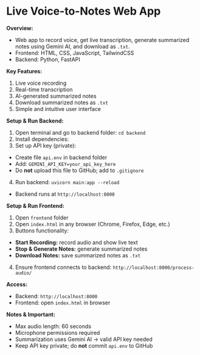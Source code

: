 # Live Voice-to-Notes Web App

**Overview:**  
- Web app to record voice, get live transcription, generate summarized notes using Gemini AI, and download as `.txt`.  
- Frontend: HTML, CSS, JavaScript, TailwindCSS  
- Backend: Python, FastAPI  

**Key Features:**  
1. Live voice recording  
2. Real-time transcription  
3. AI-generated summarized notes  
4. Download summarized notes as `.txt`  
5. Simple and intuitive user interface  

**Setup & Run Backend:**  
1. Open terminal and go to backend folder: `cd backend`  
2. Install dependencies:  
3. Set up API key (private):  
- Create file `api.env` in backend folder  
- Add: `GEMINI_API_KEY=your_api_key_here`  
- Do **not** upload this file to GitHub; add to `.gitignore`  
4. Run backend: `uvicorn main:app --reload`  
- Backend runs at `http://localhost:8000`  

**Setup & Run Frontend:**  
1. Open `frontend` folder  
2. Open `index.html` in any browser (Chrome, Firefox, Edge, etc.)  
3. Buttons functionality:  
- **Start Recording:** record audio and show live text  
- **Stop & Generate Notes:** generate summarized notes  
- **Download Notes:** save summarized notes as `.txt`  
4. Ensure frontend connects to backend: `http://localhost:8000/process-audio/`  

**Access:**  
- Backend: `http://localhost:8000`  
- Frontend: open `index.html` in browser  

**Notes & Important:**  
- Max audio length: 60 seconds  
- Microphone permissions required  
- Summarization uses Gemini AI → valid API key needed  
- Keep API key private; do **not** commit `api.env` to GitHub
